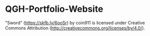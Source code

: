 # QGH-Portfolio-Website

"Sword" (https://skfb.ly/6ooSr) by coin911 is licensed under Creative Commons Attribution (http://creativecommons.org/licenses/by/4.0/).